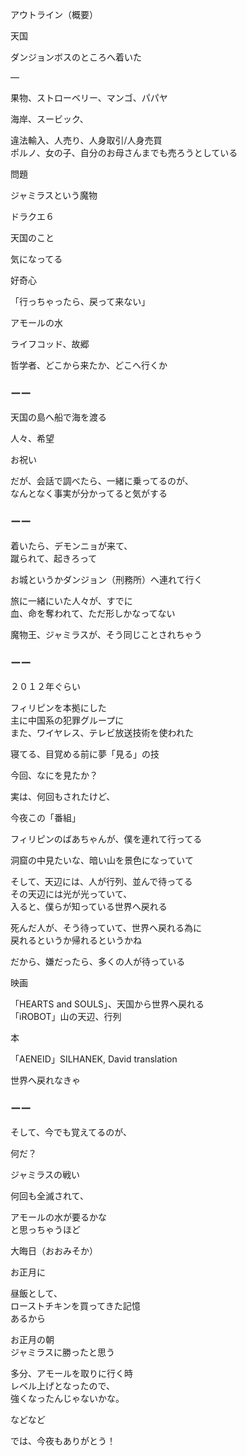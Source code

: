 アウトライン（概要）

天国

ダンジョンボスのところへ着いた

—

果物、ストローベリー、マンゴ、パパヤ

海岸、スービック、

違法輸入、人売り、人身取引/人身売買<br/>
ポルノ、女の子、自分のお母さんまでも売ろうとしている

問題


ジャミラスという魔物

ドラクエ６

天国のこと

気になってる

好奇心

「行っちゃったら、戻って来ない」

アモールの水

ライフコッド、故郷

哲学者、どこから来たか、どこへ行くか

### ーー

天国の島へ船で海を渡る

人々、希望

お祝い

だが、会話で調べたら、一緒に乗ってるのが、<br/>
なんとなく事実が分かってると気がする

### ーー

着いたら、デモンニョが来て、<br/>
蹴られて、起きろって

お城というかダンジョン（刑務所）へ連れて行く

旅に一緒にいた人々が、すでに<br/>
血、命を奪われて、ただ形しかなってない

魔物王、ジャミラスが、そう同じことされちゃう

### ーー

２０１２年ぐらい

フィリピンを本拠にした<br/>
主に中国系の犯罪グループに<br/>
また、ワイヤレス、テレビ放送技術を使われた

寝てる、目覚める前に夢「見る」の技

今回、なにを見たか？

実は、何回もされたけど、

今夜この「番組」

フィリピンのばあちゃんが、僕を連れて行ってる

洞窟の中見たいな、暗い山を景色になっていて

そして、天辺には、人が行列、並んで待ってる<br/>
その天辺には光が光っていて、<br/>
入ると、僕らが知っている世界へ戻れる

死んだ人が、そう待っていて、世界へ戻れる為に<br/>
戻れるというか帰れるというかね

だから、嫌だったら、多くの人が待っている

映画

「HEARTS and SOULS」、天国から世界へ戻れる<br/>
「iROBOT」山の天辺、行列

本

「AENEID」SILHANEK, David translation

世界へ戻れなきゃ

### ーー

そして、今でも覚えてるのが、

何だ？

ジャミラスの戦い

何回も全滅されて、

アモールの水が要るかな<br/>
と思っちゃうほど

大晦日（おおみそか）

お正月に

昼飯として、<br/>
ローストチキンを買ってきた記憶<br/>
あるから

お正月の朝<br/>
ジャミラスに勝ったと思う

多分、アモールを取りに行く時<br/>
レベル上げとなったので、<br/>
強くなったんじゃないかな。

などなど

では、今夜もありがとう！

